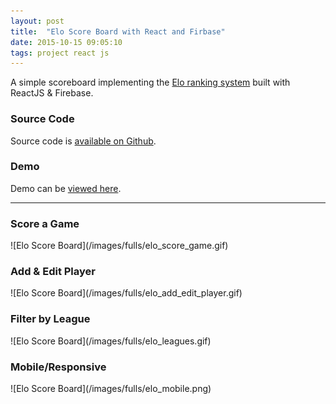 ```yaml
---
layout: post
title:  "Elo Score Board with React and Firbase"
date: 2015-10-15 09:05:10
tags: project react js
---
```


A simple scoreboard implementing the [Elo ranking system](https://en.wikipedia.org/wiki/Elo_rating_system) built with ReactJS & Firebase.

### Source Code
Source code is [available on Github](https://github.com/pjho/Elo-Score-Board).

### Demo
Demo can be [viewed here](https://elotest.firebaseapp.com/).

---

### Score a Game
<span class="image fit no-overlay border">
![Elo Score Board](/images/fulls/elo_score_game.gif)
</span>

### Add & Edit Player
<span class="image fit no-overlay border">
![Elo Score Board](/images/fulls/elo_add_edit_player.gif)
</span>

### Filter by League
<span class="image fit no-overlay border">
![Elo Score Board](/images/fulls/elo_leagues.gif)
</span>

### Mobile/Responsive
<span class="image no-overlay border">
![Elo Score Board](/images/fulls/elo_mobile.png)
</span>

